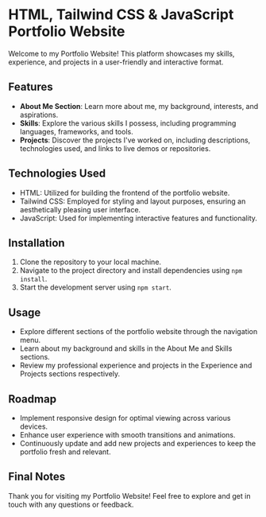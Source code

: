 # HTML, Tailwind CSS & JavaScript Portfolio Website

Welcome to my Portfolio Website! This platform showcases my skills, experience, and projects in a user-friendly and interactive format.

## Features

- **About Me Section**: Learn more about me, my background, interests, and aspirations.
- **Skills**: Explore the various skills I possess, including programming languages, frameworks, and tools.
- **Projects**: Discover the projects I've worked on, including descriptions, technologies used, and links to live demos or repositories.

## Technologies Used

- HTML: Utilized for building the frontend of the portfolio website.
- Tailwind CSS: Employed for styling and layout purposes, ensuring an aesthetically pleasing user interface.
- JavaScript: Used for implementing interactive features and functionality.

## Installation

1. Clone the repository to your local machine.
2. Navigate to the project directory and install dependencies using `npm install`.
3. Start the development server using `npm start`.

## Usage

- Explore different sections of the portfolio website through the navigation menu.
- Learn about my background and skills in the About Me and Skills sections.
- Review my professional experience and projects in the Experience and Projects sections respectively.

## Roadmap

- Implement responsive design for optimal viewing across various devices.
- Enhance user experience with smooth transitions and animations.
- Continuously update and add new projects and experiences to keep the portfolio fresh and relevant.

## Final Notes

Thank you for visiting my Portfolio Website! Feel free to explore and get in touch with any questions or feedback.
